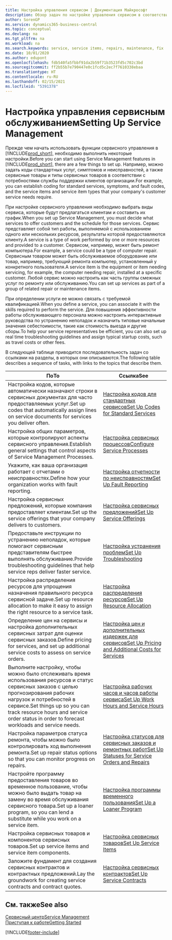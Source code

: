 ```yaml
---
title: Настройка управления сервисом | Документация Майкрософт
description: Обзор задач по настройке управления сервисом в соответствии со способом, которым организации управляют своими сервисами.
author: SorenGP
ms.service: dynamics365-business-central
ms.topic: conceptual
ms.devlang: na
ms.tgt_pltfrm: na
ms.workload: na
ms.search.keywords: service, service items, repairs, maintenance, fix
ms.date: 10/01/2020
ms.author: edupont
ms.openlocfilehash: fdb540fa5fbbf91da2b59f71b3523fd5c702c3bd
ms.sourcegitcommit: ff2b55b7e790447e0c1fcd5c2ec7f7610338ebaa
ms.translationtype: HT
ms.contentlocale: ru-RU
ms.lasthandoff: 02/15/2021
ms.locfileid: "5391378"
---
```

# <a name="setting-up-service-management"></a><span data-ttu-id="b62c9-103">Настройка управления сервисным обслуживанием</span><span class="sxs-lookup"><span data-stu-id="b62c9-103">Setting Up Service Management</span></span>
<span data-ttu-id="b62c9-104">Прежде чем начать использовать функции сервисного управления в [!INCLUDE[prod_short](includes/prod_short.md)], необходимо выполнить некоторые настройки.</span><span class="sxs-lookup"><span data-stu-id="b62c9-104">Before you can start using Service Management features in [!INCLUDE[prod_short](includes/prod_short.md)], there are a few things to set up.</span></span> <span data-ttu-id="b62c9-105">Например, можно задать коды стандартных услуг, симптомов и неисправностей, а также сервисные товары и типы сервисных товаров в соответствии с потребностями службы поддержки клиентов организации.</span><span class="sxs-lookup"><span data-stu-id="b62c9-105">For example, you can establish coding for standard services, symptoms, and fault codes, and the service items and service item types that your company's customer service needs require.</span></span>  

<span data-ttu-id="b62c9-106">При настройке сервисного управления необходимо выбрать виды сервиса, которые будут предлагаться клиентам и составить их график.</span><span class="sxs-lookup"><span data-stu-id="b62c9-106">When you set up Service Management, you must decide what services to offer customers and the schedule for those services.</span></span> <span data-ttu-id="b62c9-107">Сервис представляет собой тип работы, выполняемой с использованием одного или нескольких ресурсов, результаты которой предоставляются клиенту.</span><span class="sxs-lookup"><span data-stu-id="b62c9-107">A service is a type of work performed by one or more resources and provided to a customer.</span></span> <span data-ttu-id="b62c9-108">Сервисом, например, может быть ремонт компьютера.</span><span class="sxs-lookup"><span data-stu-id="b62c9-108">For example, a service could be a type of computer repair.</span></span> <span data-ttu-id="b62c9-109">Сервисным товаром может быть обслуживаемое оборудование или товар, например, требующий ремонта компьютер, установленный у конкретного пользователя.</span><span class="sxs-lookup"><span data-stu-id="b62c9-109">A service item is the equipment or item needing servicing, for example, the computer needing repair, installed at a specific customer.</span></span> <span data-ttu-id="b62c9-110">Любой сервис можно настроить как часть группы смежных услуг по ремонту или обслуживанию.</span><span class="sxs-lookup"><span data-stu-id="b62c9-110">You can set up services as part of a group of related repair or maintenance items.</span></span>  
  
<span data-ttu-id="b62c9-111">При определении услуги ее можно связать с требуемой квалификацией.</span><span class="sxs-lookup"><span data-stu-id="b62c9-111">When you define a service, you can associate it with the skills required to perform the service.</span></span> <span data-ttu-id="b62c9-112">Для повышения эффективности работы обслуживающего персонала можно настроить интерактивные руководства по устранению неполадок и назначить типовые начальные значения себестоимости, такие как стоимость выезда и другие сборы.</span><span class="sxs-lookup"><span data-stu-id="b62c9-112">To help your service representatives be efficient, you can also set up real time troubleshooting guidelines and assign typical startup costs, such as travel costs or other fees.</span></span>  

<span data-ttu-id="b62c9-113">В следующей таблице приводится последовательность задач со ссылками на разделы, в которых они описываются.</span><span class="sxs-lookup"><span data-stu-id="b62c9-113">The following table describes a sequence of tasks, with links to the topics that describe them.</span></span>  
  
| <span data-ttu-id="b62c9-114">По</span><span class="sxs-lookup"><span data-stu-id="b62c9-114">To</span></span> | <span data-ttu-id="b62c9-115">Ссылка</span><span class="sxs-lookup"><span data-stu-id="b62c9-115">See</span></span> |
| --- | --- |
| <span data-ttu-id="b62c9-116">Настройка кодов, которые автоматически назначают строки в сервисных документах для часто предоставляемых услуг.</span><span class="sxs-lookup"><span data-stu-id="b62c9-116">Set up codes that automatically assign lines on service documents for services you deliver often.</span></span> |[<span data-ttu-id="b62c9-117">Настройка кодов для стандартных сервисов</span><span class="sxs-lookup"><span data-stu-id="b62c9-117">Set Up Codes for Standard Services</span></span>](service-how-setup-service-coding.md)|
| <span data-ttu-id="b62c9-118">Настройка общих параметров, которые контролируют аспекты сервисного управления.</span><span class="sxs-lookup"><span data-stu-id="b62c9-118">Establish general settings that control aspects of Service Management Processes.</span></span>|[<span data-ttu-id="b62c9-119">Настройка сервисных процессов</span><span class="sxs-lookup"><span data-stu-id="b62c9-119">Configure Service Processes</span></span>](service-setup-service-processes.md)|
| <span data-ttu-id="b62c9-120">Укажите, как ваша организация работает с отчетами о неисправностях.</span><span class="sxs-lookup"><span data-stu-id="b62c9-120">Define how your organization works with fault reporting.</span></span> |[<span data-ttu-id="b62c9-121">Настройка отчетности по неисправностям</span><span class="sxs-lookup"><span data-stu-id="b62c9-121">Set Up Fault Reporting</span></span>](service-how-setup-fault-reporting.md) |
| <span data-ttu-id="b62c9-122">Настройка сервисных предложений, которые компания предоставляет клиентам.</span><span class="sxs-lookup"><span data-stu-id="b62c9-122">Set up the service offerings that your company delivers to customers.</span></span>|[<span data-ttu-id="b62c9-123">Настройка сервисных предложений</span><span class="sxs-lookup"><span data-stu-id="b62c9-123">Set Up Service Offerings</span></span>](service-how-setup-service-offerings.md)|
| <span data-ttu-id="b62c9-124">Предоставьте инструкции по устранению неполадок, которые помогают сервисным представителям быстрее выполнять обслуживание.</span><span class="sxs-lookup"><span data-stu-id="b62c9-124">Provide troubleshooting guidelines that help service reps deliver faster service.</span></span> |[<span data-ttu-id="b62c9-125">Настройка устранения проблем</span><span class="sxs-lookup"><span data-stu-id="b62c9-125">Set Up Troubleshooting</span></span>](service-how-setup-troubleshooting.md) |
| <span data-ttu-id="b62c9-126">Настройка распределения ресурсов для упрощения назначения правильного ресурса сервисной задаче.</span><span class="sxs-lookup"><span data-stu-id="b62c9-126">Set up resource allocation to make it easy to assign the right resource to a service task.</span></span> |[<span data-ttu-id="b62c9-127">Настройка распределения ресурсов</span><span class="sxs-lookup"><span data-stu-id="b62c9-127">Set Up Resource Allocation</span></span>](service-how-setup-resource-allocation.md) |
| <span data-ttu-id="b62c9-128">Определение цен на сервисы и настройка дополнительных сервисных затрат для оценки сервисных заказов.</span><span class="sxs-lookup"><span data-stu-id="b62c9-128">Define pricing for services, and set up additional service costs to assess on service orders.</span></span> |[<span data-ttu-id="b62c9-129">Настройка цен и дополнительных издержек для сервисов</span><span class="sxs-lookup"><span data-stu-id="b62c9-129">Set Up Pricing and Additional Costs for Services</span></span>](service-how-setup-service-costs-pricing.md)|
| <span data-ttu-id="b62c9-130">Выполните настройку, чтобы можно было отслеживать время использования ресурсов и статус сервисных заказов с целью прогнозирования рабочих нагрузок и потребностей в сервисе.</span><span class="sxs-lookup"><span data-stu-id="b62c9-130">Set things up so you can track resource hours and service order status in order to forecast workloads and service needs.</span></span>|[<span data-ttu-id="b62c9-131">Настройка рабочих часов и часов работы сервиса</span><span class="sxs-lookup"><span data-stu-id="b62c9-131">Set Up Work Hours and Service Hours</span></span>](service-how-setup-work-service-hours.md)|
| <span data-ttu-id="b62c9-132">Настройка параметров статуса ремонта, чтобы можно было контролировать ход выполнения ремонта.</span><span class="sxs-lookup"><span data-stu-id="b62c9-132">Set up repair status options so that you can monitor progress on repairs.</span></span> | [<span data-ttu-id="b62c9-133">Настройка статусов для сервисных заказов и ремонтных работ</span><span class="sxs-lookup"><span data-stu-id="b62c9-133">Set Up Statuses for Service Orders and Repairs</span></span>](service-order-repair-status.md)|
| <span data-ttu-id="b62c9-134">Настройте программу предоставления товаров во временное пользование, чтобы можно было выдать товар на замену во время обслуживания сервисного товара.</span><span class="sxs-lookup"><span data-stu-id="b62c9-134">Set up a loaner program, so you can lend a substitute while you work on a service item.</span></span> |[<span data-ttu-id="b62c9-135">Настройка программы временного пользования</span><span class="sxs-lookup"><span data-stu-id="b62c9-135">Set Up a Loaner Program</span></span>](service-how-setup-loaner-program.md) |
| <span data-ttu-id="b62c9-136">Настройка сервисных товаров и компонентов сервисных товаров.</span><span class="sxs-lookup"><span data-stu-id="b62c9-136">Set up service items and service item components.</span></span> |[<span data-ttu-id="b62c9-137">Настройка сервисных товаров</span><span class="sxs-lookup"><span data-stu-id="b62c9-137">Set Up Service Items</span></span>](service-how-setup-service-items.md) |
| <span data-ttu-id="b62c9-138">Заложите фундамент для создания сервисных контрактов и контрактных предложений.</span><span class="sxs-lookup"><span data-stu-id="b62c9-138">Lay the groundwork for creating service contracts and contract quotes.</span></span> |[<span data-ttu-id="b62c9-139">Настройка сервисных контрактов</span><span class="sxs-lookup"><span data-stu-id="b62c9-139">Set Up Service Contracts</span></span>](service-how-setup-service-contracts.md) |

## <a name="see-also"></a><span data-ttu-id="b62c9-140">См. также</span><span class="sxs-lookup"><span data-stu-id="b62c9-140">See also</span></span>
[<span data-ttu-id="b62c9-141">Сервисный центр</span><span class="sxs-lookup"><span data-stu-id="b62c9-141">Service Management</span></span>](service-service.md)  
[<span data-ttu-id="b62c9-142">Приступая к работе</span><span class="sxs-lookup"><span data-stu-id="b62c9-142">Getting Started</span></span>](product-get-started.md)  


[!INCLUDE[footer-include](includes/footer-banner.md)]